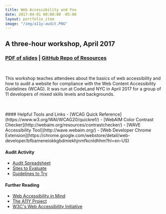 ```yaml
---
title: Web Accessibility and You
date: 2017-04-01 00:00:00 -05:00
layout: portfolio_item
image: "/img/a11y-audit.PNG"
---
```


## A three-hour workshop, April 2017
### [PDF of slides](/documents/gender-form.pdf) | [GitHub Repo of Resources](https://github.com/stephmarx/a11y-workshop)

<br>

This workshop teaches attendees about the basics of web accessibility and how to audit a website for compliance with the Web Content Accessibility Guidelines (WCAG). It was run at CodeLand NYC in April 2017 for a group of 11 developers of mixed skills levels and backgrounds.

<br>
<br>
#### Helpful Tools and Links
- [WCAG Quick Reference](https://www.w3.org/WAI/WCAG20/quickref/)
- [WebAIM Color Contrast Checker](http://webaim.org/resources/contrastchecker/)
- [WAVE Accessibility Tool](http://wave.webaim.org/)
- [Web Developer Chrome Extension](https://chrome.google.com/webstore/detail/web-developer/bfbameneiokkgbdmiekhjnmfkcnldhhm?hl=en-US)

#### Audit Activity

- [Audit Spreadsheet](https://docs.google.com/spreadsheets/d/1P3NDBt2kSWzeCrw9kW_KV0pMm8rBmqv42rjdzWn6JvU/edit?usp=sharing)
- [Sites to Evaluate](https://docs.google.com/document/d/13MqubO4_J_46QeoLuZ3Yr6lkpOiyRWvTtc3f9tvL-UY/edit?usp=sharing)
- [Guidelines to Try](https://docs.google.com/document/d/1J37ba6pwO4XzCq2Clh4tHl4lsQgCUhx_eXZMBchBjUg/edit?usp=sharing)

#### Further Reading
- [Web Accessibility in Mind](http://webaim.org/)
- [The A11Y Project](http://a11yproject.com/)
- [W3C's Web Accessibility Initiative](https://www.w3.org/WAI/)
